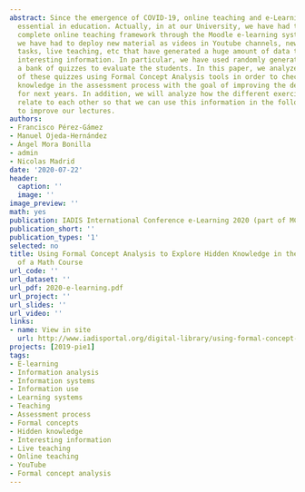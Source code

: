 ```yaml
---
abstract: Since the emergence of COVID-19, online teaching and e-Learning has become
  essential in education. Actually, in at our University, we have had to move to a
  complete online teaching framework through the Moodle e-learning system. As a result,
  we have had to deploy new material as videos in Youtube channels, new exercises,
  tasks, live teaching, etc that have generated a huge amount of data that contains
  interesting information. In particular, we have used randomly generated exams from
  a bank of quizzes to evaluate the students. In this paper, we analyze the results
  of these quizzes using Formal Concept Analysis tools in order to check the hidden
  knowledge in the assessment process with the goal of improving the developed material
  for next years. In addition, we will analyze how the different exercises and tests
  relate to each other so that we can use this information in the following courses
  to improve our lectures.
authors:
- Francisco Pérez-Gámez
- Manuel Ojeda-Hernández
- Ángel Mora Bonilla
- admin
- Nicolas Madrid
date: '2020-07-22'
header:
  caption: ''
  image: ''
image_preview: ''
math: yes
publication: IADIS International Conference e-Learning 2020 (part of MCCSIS 2020)
publication_short: ''
publication_types: '1'
selected: no
title: Using Formal Concept Analysis to Explore Hidden Knowledge in the Assessment
  of a Math Course
url_code: ''
url_dataset: ''
url_pdf: 2020-e-learning.pdf
url_project: ''
url_slides: ''
url_video: ''
links:
- name: View in site
  url: http://www.iadisportal.org/digital-library/using-formal-concept-analysis-to-explore-hidden-knowledge-in-the-assessment-of-a-math-course
projects: [2019-pie1]
tags:
- E-learning
- Information analysis
- Information systems
- Information use
- Learning systems
- Teaching
- Assessment process
- Formal concepts
- Hidden knowledge
- Interesting information
- Live teaching
- Online teaching
- YouTube
- Formal concept analysis
---
```

